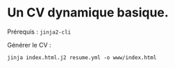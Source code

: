 # Un CV dynamique basique.

Prérequis : `jinja2-cli`

Générer le CV :

`jinja index.html.j2 resume.yml -o www/index.html`